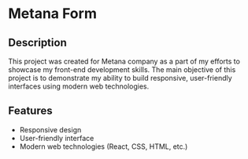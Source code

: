 # Metana Form

## Description

This project was created for Metana company as a part of my efforts to showcase my front-end development skills. The main objective of this project is to demonstrate my ability to build responsive, user-friendly interfaces using modern web technologies.

## Features

- Responsive design
- User-friendly interface
- Modern web technologies (React, CSS, HTML, etc.)
